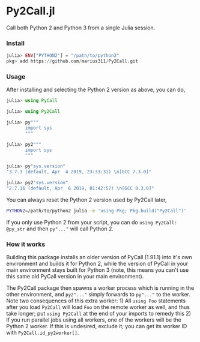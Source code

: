# Py2Call.jl

Call both Python 2 and Python 3 from a single Julia session. 

### Install

```julia
julia> ENV["PYTHON2"] = "/path/to/python2"
pkg> add https://github.com/marius311/Py2Call.git
```

### Usage

After installing and selecting the Python 2 version as above, you can do,

```julia
julia> using PyCall

julia> using Py2Call

julia> py"""
       import sys
       """

julia> py2"""
       import sys
       """

julia> py"sys.version"
"3.7.3 (default, Apr  4 2019, 23:33:31) \n[GCC 7.3.0]"

julia> py2"sys.version"
"2.7.16 (default, Apr  6 2019, 01:42:57) \n[GCC 8.3.0]"
```

You can always reset the Python 2 version used by Py2Call later,

```bash
PYTHON2=/path/to/python2 julia -e 'using Pkg; Pkg.build("Py2Call")'
```

If you only use Python 2 from your script, you can do `using Py2Call: @py_str` and then `py"..."` will call Python 2.

### How it works

Building this package installs an older version of PyCall (1.91.1) into it's own environment and builds it for Python 2, while the version of PyCall in your main environment stays built for Python 3 (note, this means you can't use this same old PyCall version in your main environment). 

The Py2Call package then spawns a worker process which is running in the other environment, and `py2"..."` simply forwards to `py"..."` to the worker. Note two consequences of this extra worker: 1) All `using Foo` statements after you load `Py2Call` will load `Foo` on the remote worker as well, and thus take longer; put `using Py2Call` at the end of your imports to remedy this 2) If you run parallel jobs using all workers, one of the workers will be the Python 2 worker. If this is undesired, exclude it; you can get its worker ID with `Py2Call.id_py2worker[]`.
